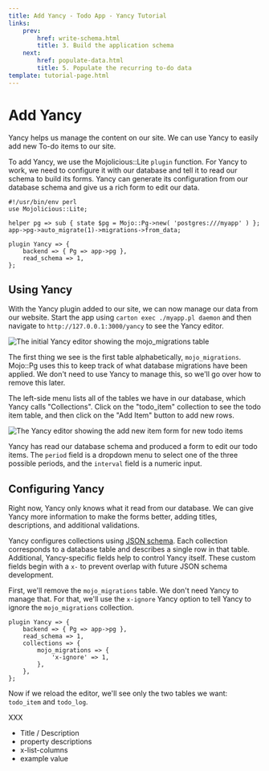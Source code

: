 ```yaml
---
title: Add Yancy - Todo App - Yancy Tutorial
links:
    prev:
        href: write-schema.html
        title: 3. Build the application schema
    next:
        href: populate-data.html
        title: 5. Populate the recurring to-do data
template: tutorial-page.html
---
```


# Add Yancy

Yancy helps us manage the content on our site. We can use Yancy to
easily add new To-do items to our site.

To add Yancy, we use the Mojolicious::Lite `plugin` function. For Yancy
to work, we need to configure it with our database and tell it to read
our schema to build its forms. Yancy can generate its configuration from
our database schema and give us a rich form to edit our data.

    #!/usr/bin/env perl
    use Mojolicious::Lite;

    helper pg => sub { state $pg = Mojo::Pg->new( 'postgres:///myapp' ) };
    app->pg->auto_migrate(1)->migrations->from_data;

    plugin Yancy => {
        backend => { Pg => app->pg },
        read_schema => 1,
    };

## Using Yancy

With the Yancy plugin added to our site, we can now manage our data from
our website. Start the app using `carton exec ./myapp.pl daemon` and
then navigate to `http://127.0.0.1:3000/yancy` to see the Yancy editor.

![The initial Yancy editor showing the mojo_migrations
table](add-yancy-1.png)

The first thing we see is the first table alphabetically,
`mojo_migrations`. Mojo::Pg uses this to keep track of what database
migrations have been applied. We don't need to use Yancy to manage this,
so we'll go over how to remove this later.

The left-side menu lists all of the tables we have in our database,
which Yancy calls "Collections". Click on the "todo_item" collection to
see the todo item table, and then click on the "Add Item" button to add
new rows.

![The Yancy editor showing the add new item form for new todo
items](add-yancy-2.png)

Yancy has read our database schema and produced a form to edit our todo
items. The `period` field is a dropdown menu to select one of the three
possible periods, and the `interval` field is a numeric input.

## Configuring Yancy

Right now, Yancy only knows what it read from our database. We can give
Yancy more information to make the forms better, adding titles,
descriptions, and additional validations.

Yancy configures collections using [JSON
schema](http://json-schema.org). Each collection corresponds to
a database table and describes a single row in that table. Additional,
Yancy-specific fields help to control Yancy itself. These custom fields
begin with a `x-` to prevent overlap with future JSON schema
development.

First, we'll remove the `mojo_migrations` table. We don't need Yancy to
manage that. For that, we'll use the `x-ignore` Yancy option to tell
Yancy to ignore the `mojo_migrations` collection.

    plugin Yancy => {
        backend => { Pg => app->pg },
        read_schema => 1,
        collections => {
            mojo_migrations => {
                'x-ignore' => 1,
            },
        },
    };

Now if we reload the editor, we'll see only the two tables we want:
`todo_item` and `todo_log`.

XXX

* Title / Description
* property descriptions
* x-list-columns
* example value

